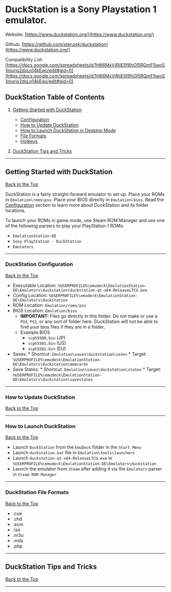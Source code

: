 # DuckStation is a Sony Playstation 1 emulator.

Website: [https://www.duckstation.org/](https://www.duckstation.org/)

Github: [https://github.com/stenzek/duckstation](https://www.duckstation.org/)

Compatibility List: [https://docs.google.com/spreadsheets/d/1H66MxViRjjE5f8hOl5RQmF5woS1murio2dsLn14kEqo/edit#gid=0](https://docs.google.com/spreadsheets/d/1H66MxViRjjE5f8hOl5RQmF5woS1murio2dsLn14kEqo/edit#gid=0)

## DuckStation Table of Contents

1. [Getting Started with DuckStation](#getting-started-with-duckstation)
   - [Configuration](#duckstation-configuration)
   - [How to Update DuckStation](#how-to-update-duckstation)
   - [How to Launch DuckStation in Desktop Mode](#how-to-launch-duckstation)
   - [File Formats](#duckstation-file-formats)
   - [Hotkeys](../../controls-and-hotkeys/windows/hotkeys.md#duckstation-playstation-1)

2. [DuckStation Tips and Tricks](#duckstation-tips-and-tricks)

***

## Getting Started with DuckStation

[Back to the Top](#duckstation-table-of-contents)

DuckStation is a fairly straight-forward emulator to set up. Place your ROMs in `Emulation\roms\psx`. Place your BIOS directly in `Emulation\bios`. Read the [Configuration](#duckstation-configuration) section to learn more about DuckStation and its folder locations.

To launch your ROMs in game mode, use Steam ROM Manager and use one of the following parsers to play your PlayStation 1 ROMs:

- `EmulationStation-DE`
- `Sony PlayStation - DuckStation`
- `Emulators`

***

### DuckStation Configuration

[Back to the Top](#duckstation-table-of-contents)

- Executable Location: `%USERPROFILE%\emudeck\EmulationStation-DE\Emulators\duckstation\duckstation-qt-x64-ReleaseLTCG.exe`
- Config Location: `%USERPROFILE%\emudeck\EmulationStation-DE\Emulators\duckstation`
- ROM Location: `Emulation/roms/psx`
- BIOS Location: `Emulation/bios`
  - **IMPORTANT:** Files go directly in this folder. Do not make or use a `PSX`, `PS1`, or any sort of folder here. DuckStation will not be able to find your bios files if they are in a folder.
  - Example BIOS
    - `scph5500.bin` (JP)
    - `scph5501.bin` (US)
    - `scph5502.bin` (EU)
- Saves:
  \* Shortcut: `Emulation\saves\duckstation\saves`
  \* Target: `%USERPROFILE%\emudeck\EmulationStation-DE\Emulators\duckstation\memcards`
- Save States:
  \* Shortcut: `Emulation\saves\duckstation\states`
  \* Target: `%USERPROFILE%\emudeck\EmulationStation-DE\Emulators\duckstation\savestates`

***

### How to Update DuckStation

[Back to the Top](#duckstation-table-of-contents)

***

### How to Launch DuckStation

[Back to the Top](#duckstation-table-of-contents)

- Launch `DuckStation` from the `EmuDeck` folder in the `Start Menu`
- Launch `duckstation.bat` file in `Emulation\tools\launchers`
- Launch `duckstation-qt-x64-ReleaseLTCG.exe` in `%USERPROFILE%\emudeck\EmulationStation-DE\Emulators\duckstation`
- Launch the emulator from `Steam` after adding it via the `Emulators` parser in `Steam ROM Manager`

***

### DuckStation File Formats

[Back to the Top](#duckstation-table-of-contents)

- .cue
- .chd
- .ecm
- .iso
- .m3u
- .mds
- .pbp

***

## DuckStation Tips and Tricks

[Back to the Top](#duckstation-table-of-contents)

***
